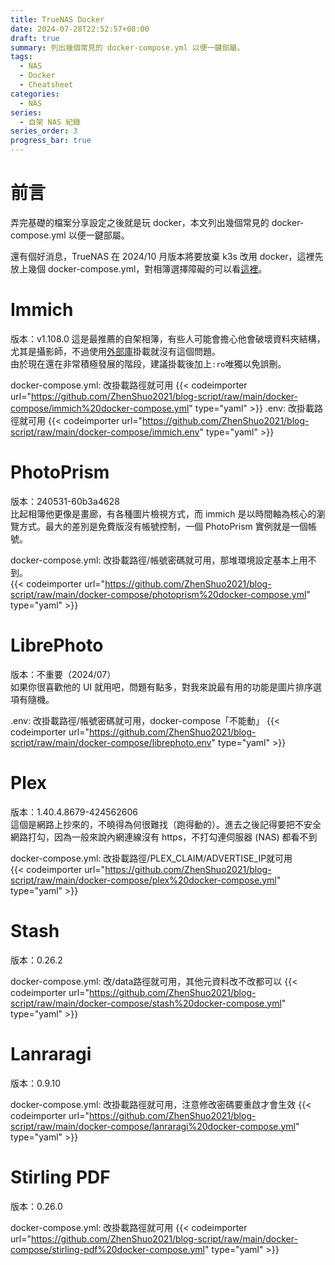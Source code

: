 ```yaml
---
title: TrueNAS Docker
date: 2024-07-28T22:52:57+08:00
draft: true
summary: 列出幾個常見的 docker-compose.yml 以便一鍵部屬。
tags:
  - NAS
  - Docker
  - Cheatsheet
categories:
  - NAS
series:
  - 自架 NAS 紀錄
series_order: 3
progress_bar: true
---
```


# 前言

弄完基礎的檔案分享設定之後就是玩 docker，本文列出幾個常見的 docker-compose.yml 以便一鍵部屬。

還有個好消息，TrueNAS 在 2024/10 月版本將要放棄 k3s 改用 docker，這裡先放上幾個 docker-compose.yml，對相簿選擇障礙的可以看[這裡](https://github.com/meichthys/foss_photo_libraries)。

# Immich

版本：v1.108.0
這是最推薦的自架相簿，有些人可能會擔心他會破壞資料夾結構，尤其是攝影師，不過使用[外部庫](https://immich.app/docs/guides/external-library/)掛載就沒有這個問題。  
由於現在還在非常積極發展的階段，建議掛載後加上`:ro`唯獨以免誤刪。

docker-compose.yml: 改掛載路徑就可用
{{< codeimporter url="https://github.com/ZhenShuo2021/blog-script/raw/main/docker-compose/immich%20docker-compose.yml" type="yaml" >}}
.env: 改掛載路徑就可用
{{< codeimporter url="https://github.com/ZhenShuo2021/blog-script/raw/main/docker-compose/immich.env" type="yaml" >}}

# PhotoPrism

版本：240531-60b3a4628  
比起相簿他更像是畫廊，有各種圖片檢視方式，而 immich 是以時間軸為核心的瀏覽方式。最大的差別是免費版沒有帳號控制，一個 PhotoPrism 實例就是一個帳號。  

docker-compose.yml: 改掛載路徑/帳號密碼就可用，那堆環境設定基本上用不到。  
{{< codeimporter url="https://github.com/ZhenShuo2021/blog-script/raw/main/docker-compose/photoprism%20docker-compose.yml" type="yaml" >}}

# LibrePhoto

版本：不重要（2024/07）  
如果你很喜歡他的 UI 就用吧，問題有點多，對我來說最有用的功能是圖片排序選項有隨機。  

.env: 改掛載路徑/帳號密碼就可用，docker-compose「不能動」
{{< codeimporter url="https://github.com/ZhenShuo2021/blog-script/raw/main/docker-compose/librephoto.env" type="yaml" >}}

# Plex

版本：1.40.4.8679-424562606  
這個是網路上抄來的，不曉得為何很難找（跑得動的）。進去之後記得要把不安全網路打勾，因為一般來說內網連線沒有 https，不打勾連伺服器 (NAS) 都看不到  

docker-compose.yml: 改掛載路徑/PLEX_CLAIM/ADVERTISE_IP就可用  
{{< codeimporter url="https://github.com/ZhenShuo2021/blog-script/raw/main/docker-compose/plex%20docker-compose.yml" type="yaml" >}}

# Stash

版本：0.26.2  

docker-compose.yml: 改/data路徑就可用，其他元資料改不改都可以
{{< codeimporter url="https://github.com/ZhenShuo2021/blog-script/raw/main/docker-compose/stash%20docker-compose.yml" type="yaml" >}}

# Lanraragi

版本：0.9.10  

docker-compose.yml: 改掛載路徑就可用，注意修改密碼要重啟才會生效
{{< codeimporter url="https://github.com/ZhenShuo2021/blog-script/raw/main/docker-compose/lanraragi%20docker-compose.yml" type="yaml" >}}

# Stirling PDF

版本：0.26.0  

docker-compose.yml: 改掛載路徑就可用
{{< codeimporter url="https://github.com/ZhenShuo2021/blog-script/raw/main/docker-compose/stirling-pdf%20docker-compose.yml" type="yaml" >}}
